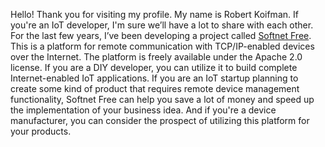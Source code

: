 Hello! Thank you for visiting my profile. My name is Robert Koifman. If you're an IoT developer, I'm sure we’ll have a lot to share with each other. For the last few years, I’ve been developing a project called [Softnet Free](https://github.com/softnet-free). This is a platform for remote communication with TCP/IP-enabled devices over the Internet. The platform is freely available under the Apache 2.0 license. If you are a DIY developer, you can utilize it to build complete Internet-enabled IoT applications. If you are an IoT startup planning to create some kind of product that requires remote device management functionality, Softnet Free can help you save a lot of money and speed up the implementation of your business idea. And if you're a device manufacturer, you can consider the prospect of utilizing this platform for your products.

<!--
**Robert-Koifman/robert-koifman** is a ✨ _special_ ✨ repository because its `README.md` (this file) appears on your GitHub profile.

Here are some ideas to get you started:

- 🔭 I’m currently working on ...
- 🌱 I’m currently learning ...
- 👯 I’m looking to collaborate on ...
- 🤔 I’m looking for help with ...
- 💬 Ask me about ...
- 📫 How to reach me: ...
- 😄 Pronouns: ...
- ⚡ Fun fact: ...
-->
